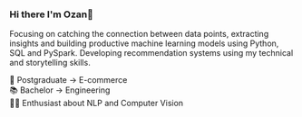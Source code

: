 ### Hi there I'm Ozan👋

Focusing on catching the connection between data points, extracting insights and building productive machine learning models using Python, SQL and PySpark. Developing recommendation systems using my technical and storytelling skills.

🎒 Postgraduate -> E-commerce <br>
📚 Bachelor -> Engineering <br>
👨‍💻 Enthusiast about NLP and Computer Vision



